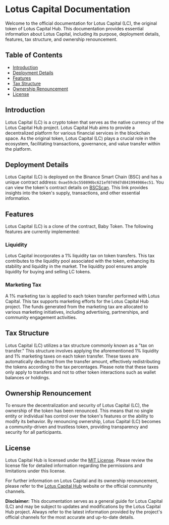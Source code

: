 # Lotus Capital Documentation

Welcome to the official documentation for Lotus Capital (LC), the original token of Lotus Capital Hub. This documentation provides essential information about Lotus Capital, including its purpose, deployment details, features, tax structure, and ownership renouncement.

## Table of Contents
- [Introduction](#introduction)
- [Deployment Details](#deployment-details)
- [Features](#features)
- [Tax Structure](#tax-structure)
- [Ownership Renouncement](#ownership-renouncement)
- [License](#license)

## Introduction
Lotus Capital (LC) is a crypto token that serves as the native currency of the Lotus Capital Hub project. Lotus Capital Hub aims to provide a decentralized platform for various financial services in the blockchain space. As the original token, Lotus Capital (LC) plays a crucial role in the ecosystem, facilitating transactions, governance, and value transfer within the platform.

## Deployment Details
Lotus Capital (LC) is deployed on the Binance Smart Chain (BSC) and has a unique contract address: `0xae59cbc550890bc621ef0749d7d841994986ec51`. You can view the token's contract details on [BSCScan](https://bscscan.com/token/0xae59cbc550890bc621ef0749d7d841994986ec51). This link provides insights into the token's supply, transactions, and other essential information.

## Features
Lotus Capital (LC) is a clone of the contract, Baby Token. The following features are currently implemented:

### Liquidity
Lotus Capital incorporates a 1% liquidity tax on token transfers. This tax contributes to the liquidity pool associated with the token, enhancing its stability and liquidity in the market. The liquidity pool ensures ample liquidity for buying and selling LC tokens.

### Marketing Tax
A 1% marketing tax is applied to each token transfer performed with Lotus Capital. This tax supports marketing efforts for the Lotus Capital Hub project. The funds generated from the marketing tax are allocated to various marketing initiatives, including advertising, partnerships, and community engagement activities.

## Tax Structure
Lotus Capital (LC) utilizes a tax structure commonly known as a "tax on transfer." This structure involves applying the aforementioned 1% liquidity and 1% marketing taxes on each token transfer. These taxes are automatically deducted from the transfer amount, effectively redistributing the tokens according to the tax percentages. Please note that these taxes only apply to transfers and not to other token interactions such as wallet balances or holdings.

## Ownership Renouncement
To ensure the decentralization and security of Lotus Capital (LC), the ownership of the token has been renounced. This means that no single entity or individual has control over the token's features or the ability to modify its behavior. By renouncing ownership, Lotus Capital (LC) becomes a community-driven and trustless token, providing transparency and security for all participants.

## License
Lotus Capital Hub is licensed under the [MIT License](https://github.com/StefanIsMe/Lotus-Capital-Hub-Token/blob/main/LICENSE). Please review the license file for detailed information regarding the permissions and limitations under this license.

For further information on Lotus Capital and its ownership renouncement, please refer to the [Lotus Capital Hub](https://lotuscapitalhub.com) website or the official community channels.

**Disclaimer:** This documentation serves as a general guide for Lotus Capital (LC) and may be subject to updates and modifications by the Lotus Capital Hub project. Always refer to the latest information provided by the project's official channels for the most accurate and up-to-date details.
